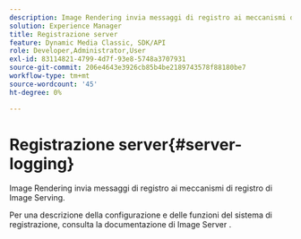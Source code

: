 ```yaml
---
description: Image Rendering invia messaggi di registro ai meccanismi di registro di Image Serving.
solution: Experience Manager
title: Registrazione server
feature: Dynamic Media Classic, SDK/API
role: Developer,Administrator,User
exl-id: 83114821-4799-4d7f-93e8-5748a3707931
source-git-commit: 206e4643e3926cb85b4be2189743578f88180be7
workflow-type: tm+mt
source-wordcount: '45'
ht-degree: 0%

---
```


# Registrazione server{#server-logging}

Image Rendering invia messaggi di registro ai meccanismi di registro di Image Serving.

Per una descrizione della configurazione e delle funzioni del sistema di registrazione, consulta la documentazione di Image Server .
